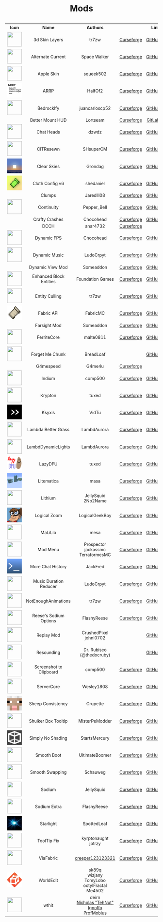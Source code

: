 <h1 align="center">Mods</h1>

<div align="center"><table>
<table>
<tr><th>Icon</th>
    <th>Name</th>
    <th>Authors</th>
    <th colspan=4>Links</th></tr>
<tr align=center><td><img height=48 src="https://github.com/tr7zw/3d-Skin-Layers/raw/1.17/3dSkinLayers-Shared/src/main/resources/assets/3dskinlayers/icon.png" width=48></img></td>
    <td>3d Skin Layers</td>
    <td>tr7zw</td>
    <td><a href="https://www.curseforge.com/minecraft/mc-mods/skin-layers-3d">Curseforge</a></td>
    <td><a href="https://github.com/tr7zw/3d-skin-layers">GitHub</a></td>
    <td></td>
    <td></td></tr>
<tr align=center><td><img height=48 src="https://github.com/SpaceWalkerRS/alternate-current/raw/main/src/main/resources/assets/alternate/current/icon.png" width=48></img></td>
    <td>Alternate Current</td>
    <td>Space Walker</td>
    <td><a href="https://www.curseforge.com/minecraft/mc-mods/alternate-current">Curseforge</a></td>
    <td><a href="https://github.com/SpaceWalkerRS/alternate-current">GitHub</a></td>
    <td><a href="https://modrinth.com/mod/alternate-current">Modrinth</a></td>
    <td></td></tr>
<tr align=center><td><img height=48 src="https://github.com/squeek502/AppleSkin/raw/1.18-fabric/resources/assets/appleskin/appleskin.png" width=48></img></td>
    <td>Apple Skin</td>
    <td>squeek502</td>
    <td><a href="https://www.curseforge.com/minecraft/mc-mods/appleskin">Curseforge</a></td>
    <td><a href="https://github.com/squeek502/AppleSkin">GitHub</a></td>
    <td><a href="https://modrinth.com/mod/appleskin">Modrinth</a></td>
    <td></td></tr>
<tr align=center><td><img height=48 src="https://github.com/Devan-Kerman/ARRP/raw/master/src/main/resources/assets/arrp/icon.png" width=48></img></td>
    <td>ARRP</td>
    <td>HalfOf2</td>
    <td><a href="https://www.curseforge.com/minecraft/mc-mods/arrp">Curseforge</a></td>
    <td><a href="https://github.com/Devan-Kerman/ARRP">GitHub</a></td>
    <td></td>
    <td></td></tr>
<tr align=center><td><img height=48 src="https://github.com/juancarloscp52/BedrockIfy/raw/1.18.x/src/main/resources/assets/bedrockify/icon.png" width=48></img></td>
    <td>BedrockIfy</td>
    <td>juancarloscp52</td>
    <td><a href="https://www.curseforge.com/minecraft/mc-mods/bedrockify">Curseforge</a></td>
    <td><a href="https://github.com/juancarloscp52/BedrockIfy">GitHub</a></td>
    <td><a href="https://modrinth.com/mod/bedrockIfy/">Modrinth</a></td>
    <td></td></tr>
<tr align=center><td></td>
    <td>Better Mount HUD</td>
    <td>Lortseam</td>
    <td><a href="https://www.curseforge.com/minecraft/mc-mods/better-mount-hud">Curseforge</a></td>
    <td><a href="https://gitlab.com/Lortseam/better-mount-hud">GitLab</a></td>
    <td><a href="https://modrinth.com/mod/better-mount-hud">Modrinth</a></td>
    <td></td></tr>
<tr align=center><td><img height=48 src="https://github.com/dzwdz/chat_heads/raw/fabric-1.16.x/src/main/resources/assets/chat_heads/icon.png" width=48></img></td>
    <td>Chat Heads</td>
    <td>dzwdz</td>
    <td><a href="https://www.curseforge.com/minecraft/mc-mods/chat-heads">Curseforge</a></td>
    <td><a href="https://github.com/dzwdz/chat_heads">GitHub</a></td>
    <td></td>
    <td></td></tr>
<tr align=center><td><img height=48 src="https://github.com/SHsuperCM/CITResewn/raw/main/src/main/resources/assets/citresewn/logo.png" width=48></img></td>
    <td>CITResewn</td>
    <td>SHsuperCM</td>
    <td><a href="https://www.curseforge.com/minecraft/mc-mods/cit-resewn">Curseforge</a></td>
    <td><a href="https://github.com/SHsuperCM/CITResewn">GitHub</a></td>
    <td><a href="https://modrinth.com/mod/cit-resewn">Modrinth</a></td>
    <td></td></tr>
<tr align=center><td><img height=48 src="https://github.com/grondag/clear-skies/raw/1.18/common/src/clear-skies-400.png" width=48></img></td>
    <td>Clear Skies</td>
    <td>Grondag</td>
    <td><a href="https://www.curseforge.com/minecraft/mc-mods/clear-skies">Curseforge</a></td>
    <td><a href="https://github.com/grondag/clear-skies">GitHub</a></td>
    <td><a href="https://modrinth.com/mod/clear-skies">Modrinth</a></td>
    <td></td></tr>
<tr align=center><td><img height=48 src="https://github.com/shedaniel/cloth-config/raw/v6/fabric/src/main/resources/icon.png" width=48></img></td>
    <td>Cloth Config v6</td>
    <td>shedaniel</td>
    <td><a href="https://www.curseforge.com/minecraft/mc-mods/cloth-config">Curseforge</a></td>
    <td><a href="https://github.com/shedaniel/ClothConfig">GitHub</a></td>
    <td></td>
    <td></td></tr>
<tr align=center><td></td>
    <td>Clumps</td>
    <td>Jaredlll08</td>
    <td><a href="https://www.curseforge.com/minecraft/mc-mods/clumps">Curseforge</a></td>
    <td><a href="https://github.com/jaredlll08/clumps">GitHub</a></td>
    <td></td>
    <td></td></tr>
<tr align=center><td><img height=48 src="https://github.com/PepperCode1/Continuity/raw/1.18/dev/src/main/resources/assets/continuity/icon.png" width=48></img></td>
    <td>Continuity</td>
    <td>Pepper_Bell</td>
    <td><a href="https://www.curseforge.com/minecraft/mc-mods/continuity">Curseforge</a></td>
    <td><a href="https://github.com/PepperCode1/Continuity">GitHub</a></td>
    <td><a href="https://modrinth.com/mod/continuity">Modrinth</a></td>
    <td></td></tr>
<tr align=center><td></td>
    <td>Crafty Crashes</td>
    <td>Chocohead</td>
    <td><a href="https://www.curseforge.com/minecraft/mc-mods/crafty-crashes">Curseforge</a></td>
    <td><a href="https://github.com/Chocohead/Crafty-Crashes">GitHub</a></td>
    <td></td>
    <td></td></tr>
<tr align=center><td></td>
    <td>DCCH</td>
    <td>anar4732</td>
    <td><a href="https://www.curseforge.com/minecraft/mc-mods/dont-clear-chat-history">Curseforge</a></td>
    <td></td>
    <td></td>
    <td></td></tr>
<tr align=center><td><img height=48 src="https://github.com/juliand665/Dynamic-FPS/raw/main/src/main/resources/assets/dynamicfps/icon.png" width=48></img></td>
    <td>Dynamic FPS</td>
    <td>Chocohead</td>
    <td><a href="https://www.curseforge.com/minecraft/mc-mods/dynamic-fps">Curseforge</a></td>
    <td><a href="https://github.com/juliand665/Dynamic-FPS">GitHub</a></td>
    <td><a href="https://modrinth.com/mod/dynamic-fps">Modrinth</a></td>
    <td></td></tr>
<tr align=center><td><img height=48 src="https://github.com/LudoCrypt/Dynamic-Music/raw/1.18/src/main/resources/assets/dynmus/icon.png" width=48></img></td>
    <td>Dynamic Music</td>
    <td>LudoCrpyt</td>
    <td><a href="https://www.curseforge.com/minecraft/mc-mods/dynamic-music">Curseforge</a></td>
    <td><a href="https://github.com/LudoCrypt/Dynamic-Music">GitHub</a></td>
    <td></td>
    <td></td></tr>
<tr align=center><td></td>
    <td>Dynamic View Mod</td>
    <td>Someaddon</td>
    <td><a href="https://www.curseforge.com/minecraft/mc-mods/dynamic-view">Curseforge</a></td>
    <td><a href="https://github.com/ldtteam/DynView">GitHub</a></td>
    <td></td>
    <td></td></tr>
<tr align=center><td><img height=48 src="https://github.com/FoundationGames/EnhancedBlockEntities/raw/1.18.2/src/main/resources/assets/enhancedblockentities/icon.png" width=48></img></td>
    <td>Enhanced Block Entities</td>
    <td>Foundation Games</td>
    <td><a href="https://www.curseforge.com/minecraft/mc-mods/enhanced-block-entities">Curseforge</a></td>
    <td><a href="https://github.com/FoundationGames/EnhancedBlockEntities">GitHub</a></td>
    <td><a href="https://modrinth.com/mod/ebe">Modrinth</a></td>
    <td></td></tr>
<tr align=center><td><img height=48 src="https://github.com/tr7zw/EntityCulling/raw/1.17/EntityCulling-Shared/src/main/resources/assets/entityculling/icon.png" width=48></img></td>
    <td>Entity Culling</td>
    <td>tr7zw</td>
    <td><a href="https://www.curseforge.com/minecraft/mc-mods/entityculling">Curseforge</a></td>
    <td><a href="https://github.com/tr7zw/EntityCulling-Fabric">GitHub</a></td>
    <td></td>
    <td></td></tr>
<tr align=center><td><img height=48 src="https://github.com/FabricMC/fabric/raw/1.18.2/src/main/resources/assets/fabric/icon.png" width=48></img></td>
    <td>Fabric API</td>
    <td>FabricMC</td>
    <td><a href="https://www.curseforge.com/minecraft/mc-mods/fabric-api">Curseforge</a></td>
    <td><a href="https://github.com/FabricMC/fabric">GitHub</a></td>
    <td><a href="https://modrinth.com/mod/fabric-api">Modrinth</a></td>
    <td></td></tr>
<tr align=center><td></td>
    <td>Farsight Mod</td>
    <td>Someaddon</td>
    <td><a href="https://www.curseforge.com/minecraft/mc-mods/farsight-fabric">Curseforge</a></td>
    <td><a href="https://github.com/someaddons/farsight">GitHub</a></td>
    <td></td>
    <td></td></tr>
<tr align=center><td><img height=48 src="https://github.com/malte0811/FerriteCore/raw/1.18/common/src/main/resources/logo.png" width=48></img></td>
    <td>FerriteCore</td>
    <td>malte0811</td>
    <td><a href="https://www.curseforge.com/minecraft/mc-mods/ferritecore-fabric">Curseforge</a></td>
    <td><a href="https://github.com/malte0811/FerriteCore">GitHub</a></td>
    <td><a href="https://modrinth.com/mod/ferrite-core">Modrinth</a></td>
    <td></td></tr>
<tr align=center><td><img height=48 src="https://github.com/mjwells2002/ForgetMeChunk/raw/main/src/main/resources/icon.png" width=48></img></td>
    <td>Forget Me Chunk</td>
    <td>BreadLoaf</td>
    <td></td>
    <td><a href="https://github.com/mjwells2002/ForgetMeChunk">GitHub</a></td>
    <td><a href="https://modrinth.com/mod/forgetmechunk">Modrinth</a></td>
    <td></td></tr>
<tr align=center><td></td>
    <td>G4mespeed</td>
    <td>G4me4u</td>
    <td><a href="https://www.curseforge.com/minecraft/mc-mods/g4mespeed">Curseforge</a></td>
    <td></td>
    <td></td>
    <td></td></tr>
<tr align=center><td><img height=48 src="https://github.com/comp500/Indium/raw/1.18.x/main/src/main/resources/assets/indium/icon.png" width=48></img></td>
    <td>Indium</td>
    <td>comp500</td>
    <td><a href="https://www.curseforge.com/minecraft/mc-mods/indium">Curseforge</a></td>
    <td><a href="https://github.com/comp500/Indium">GitHub</a></td>
    <td><a href="https://modrinth.com/mod/indium">Modrinth</a></td>
    <td></td></tr>
<tr align=center><td><img height=48 src="https://github.com/astei/krypton/raw/master/src/main/resources/assets/krypton/icon.png" width=48></img></td>
    <td>Krypton</td>
    <td>tuxed</td>
    <td><a href="https://www.curseforge.com/minecraft/mc-mods/krypton">Curseforge</a></td>
    <td><a href="https://github.com/astei/krypton">GitHub</a></td>
    <td><a href="https://modrinth.com/mod/krypton">Modrinth</a></td>
    <td></td></tr>
<tr align=center><td><img height=48 src="https://github.com/VidTu/Ksyxis/raw/main/src/main/resources/ksyxis.png" width=48></img></td>
    <td>Ksyxis</td>
    <td>VidTu</td>
    <td><a href="https://www.curseforge.com/minecraft/mc-mods/ksyxis">Curseforge</a></td>
    <td><a href="https://github.com/VidTuGit/Ksyxis">GitHub</a></td>
    <td><a href="https://modrinth.com/mod/ksyxis">Modrinth</a></td>
    <td></td></tr>
<tr align=center><td><img height=48 src="https://github.com/LambdAurora/LambdaBetterGrass/raw/1.18/src/main/resources/assets/lambdabettergrass/icon.png" width=48></img></td>
    <td>Lambda Better Grass</td>
    <td>LambdAurora</td>
    <td><a href="https://www.curseforge.com/minecraft/mc-mods/lambdabettergrass">Curseforge</a></td>
    <td><a href="https://github.com/LambdAurora/LambdaBetterGrass">GitHub</a></td>
    <td><a href="https://modrinth.com/mod/lambdabettergrass">Modrinth</a></td>
    <td></td></tr>
<tr align=center><td><img height=48 src="https://github.com/LambdAurora/LambDynamicLights/raw/1.17/src/main/resources/assets/lambdynlights/icon.png" width=48></img></td>
    <td>LambdDynamicLights</td>
    <td>LambdAurora</td>
    <td><a href="https://www.curseforge.com/minecraft/mc-mods/lambdynamiclights">Curseforge</a></td>
    <td><a href="https://github.com/LambdAurora/LambDynamicLights">GitHub</a></td>
    <td><a href="https://modrinth.com/mod/lambdynamiclights">Modrinth</a></td>
    <td></td></tr>
<tr align=center><td><img height=48 src="https://github.com/astei/lazydfu/raw/master/src/main/resources/assets/lazydfu/icon.png" width=48></img></td>
    <td>LazyDFU</td>
    <td>tuxed</td>
    <td><a href="https://www.curseforge.com/minecraft/mc-mods/lazydfu">Curseforge</a></td>
    <td><a href="https://github.com/astei/lazydfu">GitHub</a></td>
    <td><a href="https://modrinth.com/mod/lambdynamiclights">Modrinth</a></td>
    <td></td></tr>
<tr align=center><td><img height=48 src="https://github.com/maruohon/litematica/raw/temp_1.18_update/src/main/resources/assets/litematica/icon.png" width=48></img></td>
    <td>Litematica</td>
    <td>masa</td>
    <td><a href="https://www.curseforge.com/minecraft/mc-mods/litematica">Curseforge</a></td>
    <td><a href="https://github.com/maruohon/litematica">GitHub</a></td>
    <td></td>
    <td></td></tr>
<tr align=center><td><img height=48 src="https://github.com/CaffeineMC/lithium-fabric/raw/1.18.x/dev/src/main/resources/assets/lithium/icon.png" width=48></img></td>
    <td>Lithium</td>
    <td>JellySquid<br>
        2No2Name</td>
    <td><a href="https://www.curseforge.com/minecraft/mc-mods/lithium">Curseforge</a></td>
    <td><a href="https://github.com/CaffeineMC/lithium-fabric">GitHub</a></td>
    <td><a href="https://modrinth.com/mod/lithium">Modrinth</a></td>
    <td></td></tr>
<tr align=center><td><img height=48 src="https://github.com/LogicalGeekBoy/logical_zoom/raw/master/src/main/resources/assets/logical_zoom/icon.png" width=48></img></td>
    <td>Logical Zoom</td>
    <td>LogicalGeekBoy</td>
    <td><a href="https://www.curseforge.com/minecraft/mc-mods/logical-zoom">Curseforge</a></td>
    <td><a href="https://github.com/LogicalGeekBoy/logical_zoom">GitHub</a></td>
    <td></td>
    <td></td></tr>
<tr align=center><td><img height=48 src="https://github.com/maruohon/malilib/raw/fabric_1.18.x/src/main/resources/assets/malilib/icon.png" width=48></img></td>
    <td>MaLiLib</td>
    <td>mesa</td>
    <td><a href="https://www.curseforge.com/minecraft/mc-mods/malilib">Curseforge</a></td>
    <td><a href="https://github.com/maruohon/malilib">GitHub</a></td>
    <td></td>
    <td></td></tr>
<tr align=center><td><img height=48 src="https://github.com/TerraformersMC/ModMenu/raw/1.18/src/main/resources/assets/modmenu/icon.png" width=48></img></td>
    <td>Mod Menu</td>
    <td>Prospector<br>
        jackassmc<br>
        TerraformesMC</td>
    <td><a href="https://www.curseforge.com/minecraft/mc-mods/modmenu">Curseforge</a></td>
    <td><a href="https://github.com/TerraformersMC/ModMenu">GitHub</a></td>
    <td><a href="https://modrinth.com/mod/modmenu">Modrinth</a></td>
    <td></td></tr>
<tr align=center><td><img height=48 src="https://github.com/JackFred2/MoreChatHistory/raw/main/src/main/resources/assets/morechathistory/icon.png" width=48></img></td>
    <td>More Chat History</td>
    <td>JackFred</td>
    <td><a href="https://www.curseforge.com/minecraft/mc-mods/more-chat-history">Curseforge</a></td>
    <td><a href="https://github.com/JackFred2/MoreChatHistory">GitHub</a></td>
    <td><a href="https://modrinth.com/mod/morechathistory">Modrinth</a></td>
    <td></td></tr>
<tr align=center><td><img height=48 src="https://github.com/LudoCrypt/Music-Duration-Reducer/raw/1.18/src/main/resources/assets/musicdr/icon.png" width=48></img></td>
    <td>Music Duration Reducer</td>
    <td>LudoCrpyt</td>
    <td><a href="https://www.curseforge.com/minecraft/mc-mods/music-duration-reducer">Curseforge</a></td>
    <td><a href="https://github.com/LudoCrypt/Music-Duration-Reducer">GitHub</a></td>
    <td></td>
    <td></td></tr>
<tr align=center><td><img height=48 src="https://github.com/tr7zw/NotEnoughAnimations/raw/1.18/NEAShared/src/main/resources/icon.png" width=48></img></td>
    <td>NotEnoughAnimations</td>
    <td>tr7zw</td>
    <td><a href="https://www.curseforge.com/minecraft/mc-mods/not-enough-animations">Curseforge</a></td>
    <td><a href="https://github.com/tr7zw/NotEnoughAnimations">GitHub</a></td>
    <td></td>
    <td></td></tr>
<tr align=center><td><img height=48 src="https://github.com/FlashyReese/reeses-sodium-options/raw/1.18.x/dev/src/main/resources/assets/reeses-sodium-options/icon.png" width=48></img></td>
    <td>Reese's Sodium Options</td>
    <td>FlashyReese</td>
    <td><a href="https://www.curseforge.com/minecraft/mc-mods/reeses-sodium-options">Curseforge</a></td>
    <td><a href="https://github.com/FlashyReese/reeses-sodium-options">GitHub</a></td>
    <td><a href="https://modrinth.com/mod/reeses-sodium-options">Modrinth</a></td>
    <td></td></tr>
<tr align=center><td><img height=48 src="https://github.com/ReplayMod/ReplayMod/raw/develop/src/main/resources/assets/replaymod/favicon_logo.png" width=48></img></td>
    <td>Replay Mod</td>
    <td>CrushedPixel</br>
        johni0702</td>
    <td></td>
    <td><a href="https://github.com/ReplayMod/ReplayMod">GitHub</a></td>
    <td></td>
    <td><a href="https://replaymod.com">Site</a></td></tr>
<tr align=center><td><img height=48 src="https://github.com/thedocruby/resounding/raw/master/src/main/resources/assets/resounding/icon.png" width=48></img></td>
    <td>Resounding</td>
    <td>Dr. Rubisco (@thedocruby)</td>
    <td></td>
    <td><a href="https://github.com/thedocruby/resounding">GitHub</a></td>
    <td><a href="https://modrinth.com/mod/resounding">Modrinth</a></td>
    <td><a href="https://thedocruby.dev/resounding">Site</a></td></tr>
<tr align=center><td><img height=48 src="https://github.com/comp500/ScreenshotToClipboard/raw/1.18-arch/common/src/main/resources/icon.png" width=48></img></td>
    <td>Screenshot to Clipboard</td>
    <td>comp500</td>
    <td><a href="https://www.curseforge.com/minecraft/mc-mods/creenshot-to-clipboard-fabric">Curseforge</a></td>
    <td><a href="https://github.com/comp500/ScreenshotToClipboard">GitHub</a></td>
    <td><a href="https://modrinth.com/mod/screenshot-to-clipboard">Modrinth</a></td>
    <td></td></tr>
<tr align=center><td><img height=48 src="https://github.com/Wesley1808/ServerCore/raw/1.19/src/main/resources/assets/servercore/icon.png" width=48></img></td>
    <td>ServerCore</td>
    <td>Wesley1808</td>
    <td><a href="https://www.curseforge.com/minecraft/mc-mods/servercore">Curseforge</a></td>
    <td><a href="https://github.com/Wesley1808/ServerCore">GitHub</a></td>
    <td><a href="https://modrinth.com/mod/servercore">Modrinth</a></td>
    <td></td></tr>
<tr align=center><td><img height=48 src="https://github.com/Crupette/sheepconsistency/raw/master/src/main/resources/assets/sheepconsistency/icon.png" width=48></img></td>
    <td>Sheep Consistency</td>
    <td>Crupette</td>
    <td><a href="https://www.curseforge.com/minecraft/mc-mods/sheep-consistency">Curseforge</a></td>
    <td><a href="https://github.com/Crupette/sheepconsistency">GitHub</a></td>
    <td></td>
    <td></td></tr>
<tr align=center><td><img height=48 src="https://github.com/MisterPeModder/ShulkerBoxTooltip/raw/1.18/src/main/resources/assets/shulkerboxtooltip/icon.png" width=48></img></td>
    <td>Shulker Box Tooltip</td>
    <td>MisterPeModder</td>
    <td><a href="https://www.curseforge.com/minecraft/mc-mods/shulkerboxtooltip">Curseforge</a></td>
    <td><a href="https://github.com/MisterPeModder/ShulkerBoxTooltip">GitHub</a></td>
    <td></td>
    <td></td></tr>
<tr align=center><td><img height=48 src="https://github.com/StartsMercury/simply-no-shading/raw/main/src/main/resources/assets/simply-no-shading/icon.png" width=48></img></td>
    <td>Simply No Shading</td>
    <td>StartsMercury</td>
    <td><a href="https://www.curseforge.com/minecraft/mc-mods/simply-no-shading">Curseforge</a></td>
    <td><a href="https://github.com/StartsMercury/simply-no-shading">GitHub</a></td>
    <td><a href="https://modrinth.com/mod/simply-no-shading">Modrinth</a></td>
    <td></td></tr>
<tr align=center><td><img height=48 src="https://github.com/UltimateBoomer/mc-smoothboot/raw/1.18/src/main/resources/assets/smoothboot/icon.png" width=48></img></td>
    <td>Smooth Boot</td>
    <td>UltimateBoomer</td>
    <td><a href="https://www.curseforge.com/minecraft/mc-mods/smooth-boot">Curseforge</a></td>
    <td><a href="https://github.com/UltimateBoomer/mc-smoothboot">GitHub</a></td>
    <td><a href="https://modrinth.com/mod/smoothboot-fabric">Modrinth</a></td>
    <td></td></tr>
<tr align=center><td><img height=48 src="https://github.com/Schauweg/Smooth-Swapping/raw/master/src/main/resources/assets/smoothswapping/icon.png" width=48></img></td>
    <td>Smooth Swapping</td>
    <td>Schauweg</td>
    <td><a href="https://www.curseforge.com/minecraft/mc-mods/smooth-swapping">Curseforge</a></td>
    <td><a href="https://github.com/Schauweg/Smooth-Swapping">GitHub</a></td>
    <td><a href="https://modrinth.com/mod/smooth-swapping">Modrinth</a></td>
    <td></td></tr>
<tr align=center><td><img height=48 src="https://github.com/FlashyReese/sodium-fabric/raw/1.18.x/dev/src/main/resources/assets/sodium/icon.png" width=48></img></td>
    <td>Sodium</td>
    <td>JellySquid</td>
    <td><a href="https://www.curseforge.com/minecraft/mc-mods/sodium">Curseforge</a></td>
    <td><a href="https://github.com/FlashyReese/sodium-fabric">GitHub</a></td>
    <td><a href="https://modrinth.com/mod/sodium">Modrinth</a></td>
    <td></td></tr>
<tr align=center><td><img height=48 src="https://github.com/FlashyReese/sodium-extra-fabric/raw/1.18.x/dev/src/main/resources/assets/sodium-extra/icon.png" width=48></img></td>
    <td>Sodium Extra</td>
    <td>FlashyReese</td>
    <td><a href="https://www.curseforge.com/minecraft/mc-mods/sodium-extra">Curseforge</a></td>
    <td><a href="https://github.com/FlashyReese/sodium-extra-fabric">GitHub</a></td>
    <td><a href="https://modrinth.com/mod/sodium-extra">Modrinth</a></td>
    <td></td></tr>
<tr align=center><td><img height=48 src="https://github.com/PaperMC/Starlight/raw/fabric/src/main/resources/assets/starlight/icon.png" width=48></img></td>
    <td>Starlight</td>
    <td>SpottedLeaf</td>
    <td><a href="https://www.curseforge.com/minecraft/mc-mods/starlight">Curseforge</a></td>
    <td><a href="https://github.com/PaperMC/Starlight">GitHub</a></td>
    <td><a href="https://modrinth.com/mod/starlight">Modrinth</a></td>
    <td></td></tr>
<tr align=center><td><img height=48 src="https://github.com/kyrptonaught/tooltipfix/raw/1.18/src/main/resources/assets/tooltipfix/icon.png" width=48></img></td>
    <td>ToolTip Fix</td>
    <td>kyrptonaught<br>
        jptrzy</td>
    <td><a href="https://www.curseforge.com/minecraft/mc-mods/tooltipfix">Curseforge</a></td>
    <td><a href="https://github.com/kyrptonaught/tooltipfix">GitHub</a></td>
    <td></td>
    <td></td></tr>
<tr align=center><td><img height=48 src="https://github.com/ViaVersion/ViaFabric/raw/main/src/main/resources/assets/viafabric/textures/logo.png" width=48></img></td>
    <td>ViaFabric</td>
    <td><a href="https://creeper123123321.github.io">creeper123123321</a></td>
    <td><a href="https://www.curseforge.com/minecraft/mc-mods/viafabric">Curseforge</a></td>
    <td><a href="https://github.com/ViaVersion/ViaFabric">GitHub</a></td>
    <td></td>
    <td></td></tr>
<tr align=center><td><img height=48 src="https://github.com/EngineHub/WorldEdit/raw/master/worldedit-fabric/src/main/resources/assets/worldedit/icon.png" width=48></img></td>
    <td>WorldEdit</td>
    <td>sk89q<br>
        wizjany<br>
        TomyLobo<br>
        octylFractal<br>
        Me4502</td>
    <td><a href="https://www.curseforge.com/minecraft/mc-mods/worldedit">Curseforge</a></td>
    <td><a href="https://github.com/EngineHub/WorldEdit">GitHub</a></td>
    <td></td>
    <td><a href="https://enginehub.org/worldedit">Site</a></td></tr>
<tr align=center><td><img height=48 src="https://github.com/badasintended/wthit/raw/1.18/platform/fabric/src/main/resources/wthit.jpg" width=48></img></td>
    <td>wthit</td>
    <td>deirn<br>
        <a href="https://tehnut.info">Nicholas "TehNut" Ignoffo</a><br>
        <a href="https://twitter.com/profmobius">ProfMobius</a></td>
    <td><a href="https://www.curseforge.com/minecraft/mc-mods/wthit">Curseforge</a></td>
    <td><a href="https://github.com/badasintended/wthit">GitHub</a></td>
    <td><a href="https://modrinth.com/mod/wthit">Modrinth</a></td>
    <td></td></tr>
</table>
</div>
